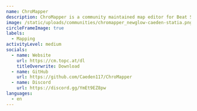 ```yaml
---
name: ChroMapper
description: ChroMapper is a community maintained map editor for Beat Saber.
image: /static/uploads/communities/chromapper_newglow-caeden-statia.png
circleFrameImage: true
labels:
  - Mapping
activityLevel: medium
socials:
  - name: Website
    url: https://cm.topc.at/dl
    titleOverwrite: Download
  - name: GitHub
    url: https://github.com/Caeden117/ChroMapper
  - name: Discord
    url: https://discord.gg/YmEt9EZ8pw
languages:
  - en
---
```

